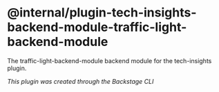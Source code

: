 # @internal/plugin-tech-insights-backend-module-traffic-light-backend-module

The traffic-light-backend-module backend module for the tech-insights plugin.

_This plugin was created through the Backstage CLI_
